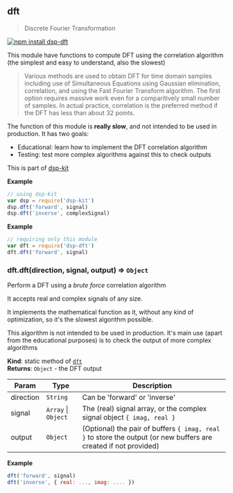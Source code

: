 <a name="module_dft"></a>

## dft
> Discrete Fourier Transformation

[![npm install dsp-dft](https://nodei.co/npm/dsp-dft.png?mini=true)](https://npmjs.org/package/dsp-dft/)

This module have functions to compute DFT using the correlation algorithm
(the simplest and easy to understand, also the slowest)

> Various methods are used to obtain DFT for time domain samples including use
of Simultaneous Equations using Gaussian elimination, correlation, and using
the Fast Fourier Transform algorithm. The first option requires massive work
even for a comparitively small number of samples. In actual practice,
correlation is the preferred method if the DFT has less than about 32 points.

The function of this module is __really slow__, and not intended to be used
in production. It has two goals:

- Educational: learn how to implement the DFT correlation algorithm
- Testing: test more complex algorithms against this to check outputs

This is part of [dsp-kit](https://github.com/oramics/dsp-kit)

**Example**  
```js
// using dsp-kit
var dsp = require('dsp-kit')
dsp.dft('forward', signal)
dsp.dft('inverse', complexSignal)
```
**Example**  
```js
// requiring only this module
var dft = require('dsp-dft')
dft.dft('forward', signal)
```
<a name="module_dft.dft"></a>

### dft.dft(direction, signal, output) ⇒ <code>Object</code>
Perform a DFT using a _brute force_ correlation algorithm

It accepts real and complex signals of any size.

It implements the mathematical function as it, without any kind of optimization,
so it's the slowest algorithm possible.

This algorithm is not intended to be used in production. It's main use
(apart from the educational purposes) is to check the output of more
complex algorithms

**Kind**: static method of <code>[dft](#module_dft)</code>  
**Returns**: <code>Object</code> - the DFT output  

| Param | Type | Description |
| --- | --- | --- |
| direction | <code>String</code> | Can be 'forward' or 'inverse' |
| signal | <code>Array</code> &#124; <code>Object</code> | The (real) signal array, or the complex signal object `{ imag, real }` |
| output | <code>Object</code> | (Optional) the pair of buffers `{ imag, real }` to store the output (or new buffers are created if not provided) |

**Example**  
```js
dft('forward', signal)
dft('inverse', { real: ..., imag: .... })
```
